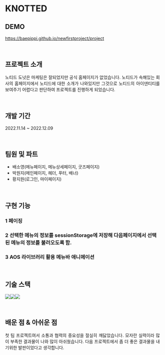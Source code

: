 # KNOTTED

## DEMO

https://baepippi.github.io/newfirstproject/project

<br>

## 프로젝트 소개

<p align="justify">
노티드 도넛은 마케팅은 잘되었지만 공식 홈페이지가 없었습니다. 노티드가 속해있는 회사의 홈페이지에서 노티드에 대한 소개가 나와있지만 그것으로 노티드의 아이덴티티를 보여주기 어렵다고 판단하여 프로젝트를 진행하게 되었습니다.
</p>

<br>

## 개발 기간

<p align="justify">
2022.11.14 ~ 2022.12.09
</p>

<br>

## 팀원 및 파트

<ul>
<li> 배소영(메뉴페이지, 메뉴상세페이지, 굿즈페이지)</li>
<li>박원지(메인페이지, 헤더, 푸터, 배너)</li>
<li>황지원(로그인, 마이페이지)</li>
</ul>

<br>

## 구현 기능

### 1 페이징

### 2 선택한 메뉴의 정보를 sessionStorage에 저장해 다음페이지에서 선택된 메뉴의 정보를 불러오도록 함.

### 3 AOS 라이브러리 활용 메뉴바 애니메이션 

<br>

## 기술 스택

<img src="https://img.shields.io/badge/html5-E34F26?style=for-the-badge&logo=html5&logoColor=white"><img src="https://img.shields.io/badge/css-1572B6?style=for-the-badge&logo=css3&logoColor=white"><img src="https://img.shields.io/badge/javascript-F7DF1E?style=for-the-badge&logo=javascript&logoColor=black">

<br>

## 배운 점 & 아쉬운 점

<p align="justify">
첫 팀 프로젝트여서 소통과 협력의 중요성을 절실히 깨닳았습니다.
모자란 실력이라 많이 부족한 결과물이 나와 많이 아쉬웠습니다. 다음 프로젝트에서 좀 더 좋은 결과물을 내기위한 발판이었다고 생각합니다.
</p>

<br>

